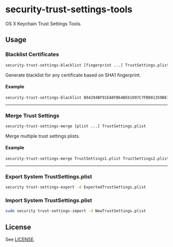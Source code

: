 # security-trust-settings-tools

OS X Keychain Trust Settings Tools.

## Usage

### Blacklist Certificates

``` sh
security-trust-settings-blacklist [fingerprint ...] TrustSettings.plist
```

Generate blacklist for any certificate based on SHA1 fingerprint.


#### Example

``` sh
security-trust-settings-blacklist B94294BF91EA8FB64BE61097C7FB001359B676CB TrustSettings.plist
```

---

### Merge Trust Settings

``` sh
security-trust-settings-merge [plist ...] TrustSettings.plist
```

Merge multiple trust settings plists.

#### Example

``` sh
security-trust-settings-merge TrustSettings1.plist TrustSettings2.plist NewTrustSettings.plist
```

---



### Export System TrustSettings.plist

``` sh
security trust-settings-export -d ExportedTrustSettings.plist
```

### Import System TrustSettings.plist

``` sh
sudo security trust-settings-import -d NewTrustSettings.plist
```



## License

See [LICENSE](LICENSE).
